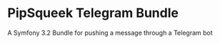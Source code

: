 PipSqueek Telegram Bundle
========================

A Symfony 3.2 Bundle for pushing a message through a Telegram bot
